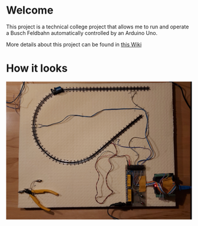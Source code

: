 # Welcome
This project is a technical college project that allows me to run and operate a Busch Feldbahn automatically controlled by an Arduino Uno.

More details about this project can be found in [this Wiki](https://github.com/YannikG/tsbe-iot-project/wiki)

# How it looks
![image](https://raw.githubusercontent.com/YannikG/tsbe-iot-project/master/images/full_setup.jpg)
